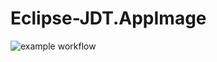 # Eclipse-JDT.AppImage

![example workflow](https://github.com/nx-appbuild-hub/Eclipse-JDT.AppImage//actions/workflows/makefile.yml/badge.svg)
